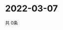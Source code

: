# 2022-03-07
  共 0条

  <!-- BEGIN -->
  <!-- 最后更新时间Mon Mar 07 2022 10:05:42 GMT+0000 (Coordinated Universal Time) -->
  
  <!-- END -->
  
  